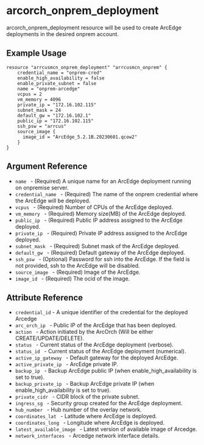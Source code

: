 # <resource name> arcorch_onprem_deployment

arcorch_onprem_deployment resource will be used to create ArcEdge deployments in the desired onprem account. 

## Example Usage

```hcl
resource "arrcusmcn_onprem_deployment" "arrcusmcn_onprem" {
    credential_name = "onprem-cred"
    enable_high_availability = false
    enable_private_subnet = false
    name = "onprem-arcedge"
    vcpus = 2
    vm_memory = 4096
    private_ip = "172.16.102.115"
    subnet_mask = 24
    default_gw = "172.16.102.1"
    public_ip = "172.16.102.115"
    ssh_psw = "arrcus"
    source_image {
      image_id = "ArcEdge_5.2.1B.20230601.qcow2"
    }
}
```

## Argument Reference

* `name ` - (Required) A unique name for an ArcEdge deployment running on onpremise server.
* `credential_name ` - (Required) The name of the onprem credential where the ArcEdge will be deployed.
* `vcpus ` - (Required) Number of CPUs of the ArcEdge deployed.
* `vm_memory ` - (Required) Memory size(MB) of the ArcEdge deployed.
* `public_ip ` - (Required) Public IP address assigned to the ArcEdge deployed.
* `private_ip ` - (Required) Private IP address assigned to the ArcEdge deployed.
* `subnet_mask ` - (Required) Subnet mask of the ArcEdge deployed.
* `default_gw ` - (Required) Default gateway of the ArcEdge deployed.
* `ssh_psw ` - (Optional) Password for ssh into the ArcEdge. If the field is not provided, ssh to the ArcEdge will be disabled.
* `source_image ` - (Required) Image of the ArcEdge.
* `image_id ` - (Required) The ocid of the image.
## Attribute Reference

* `credential_id` - A unique identifier of the credential for the deployed Arcedge
* `arc_orch_ip ` -  Public IP of the ArcEdge that has been deployed.
* `action ` -  Action initiated by the ArcOrch (Will be either CREATE/UPDATE/DELETE).
* `status ` -  Current status of the ArcEdge deployment (verbose).
* `status_id ` -  Current status of the ArcEdge deployment (numerical).
* `active_ip_gateway ` -  Default gateway for the deployed ArcEdge.
* `active_private_ip ` -  ArcEdge private IP.
* `backup_ip ` -  Backup ArcEdge public IP (when enable_high_availability is set to true).
* `backup_private_ip ` -  Backup ArcEdge private IP (when enable_high_availability is set to true).
* `private_cidr ` -  CIDR block of the private subnet.
* `ingress_sg ` -  Security group created for the ArcEdge deployment.
* `hub_number ` -  Hub number of the overlay network.
* `coordinates_lat ` -  Latitude where ArcEdge is deployed.
* `coordinates_long ` -  Longitude where ArcEdge is deployed.
* `latest_available_image ` - Latest version of available image of Arcedge.
* `network_interfaces ` - Arcedge network interface details.

